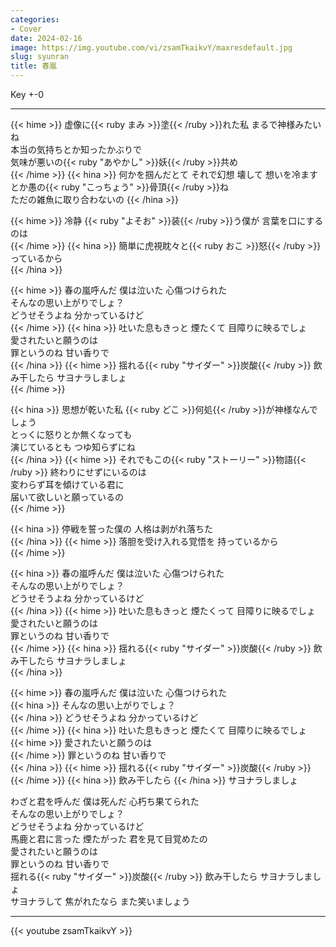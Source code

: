 ```yaml
---
categories:
- Cover
date: 2024-02-16
image: https://img.youtube.com/vi/zsamTkaikvY/maxresdefault.jpg
slug: syunran
title: 春嵐
---
```



Key +-0

---

{{< hime >}}
虚像に{{< ruby まみ >}}塗{{< /ruby >}}れた私 まるで神様みたいね  
本当の気持ちとか知ったかぶりで  
気味が悪いの{{< ruby "あやかし" >}}妖{{< /ruby >}}共め  
{{< /hime >}}
{{< hina >}}
何かを掴んだとて それで幻想 壊して 
想いを冷ますとか愚の{{< ruby "こっちょう" >}}骨頂{{< /ruby >}}ね  
ただの雑魚に取り合わないの 
{{< /hina >}}

{{< hime >}}
冷静 {{< ruby "よそお" >}}装{{< /ruby >}}う僕が 言葉を口にするのは  
{{< /hime >}}
{{< hina >}}
簡単に虎視眈々と{{< ruby おこ >}}怒{{< /ruby >}}っているから  
{{< /hina >}}

{{< hime >}}
春の嵐呼んだ 僕は泣いた 心傷つけられた  
そんなの思い上がりでしょ？  
どうせそうよね 分かっているけど  
{{< /hime >}}
{{< hina >}}
吐いた息もきっと 煙たくて 目障りに映るでしょ  
愛されたいと願うのは  
罪というのね 甘い香りで  
{{< /hina >}}
{{< hime >}}
揺れる{{< ruby "サイダー" >}}炭酸{{< /ruby >}} 飲み干したら サヨナラしましょ  
{{< /hime >}}

{{< hina >}}
思想が乾いた私 {{< ruby どこ >}}何処{{< /ruby >}}が神様なんでしょう  
とっくに怒りとか無くなっても  
演じているとも つゆ知らずにね  
{{< /hina >}}
{{< hime >}}
それでもこの{{< ruby "ストーリー" >}}物語{{< /ruby >}} 終わりにせずにいるのは  
変わらず耳を傾けている君に  
届いて欲しいと願っているの  
{{< /hime >}}

{{< hina >}}
停戦を誓った僕の 人格は剥がれ落ちた  
{{< /hina >}}
{{< hime >}}
落胆を受け入れる覚悟を 持っているから  
{{< /hime >}}

{{< hina >}}
春の嵐呼んだ 僕は泣いた 心傷つけられた  
そんなの思い上がりでしょ？  
どうせそうよね 分かっているけど  
{{< /hina >}}
{{< hime >}}
吐いた息もきっと 煙たくって 目障りに映るでしょ  
愛されたいと願うのは  
罪というのね 甘い香りで  
{{< /hime >}}
{{< hina >}}
揺れる{{< ruby "サイダー" >}}炭酸{{< /ruby >}} 飲み干したら サヨナラしましょ  
{{< /hina >}}

{{< hime >}}
春の嵐呼んだ 僕は泣いた 心傷つけられた  
{{< hina >}}
そんなの思い上がりでしょ？  
{{< /hina >}}
どうせそうよね 分かっているけど  
{{< /hime >}}
{{< hina >}}
吐いた息もきっと 煙たくて 目障りに映るでしょ  
{{< hime >}}
愛されたいと願うのは  
{{< /hime >}}
罪というのね 甘い香りで  
{{< /hina >}}
{{< hime >}}
揺れる{{< ruby "サイダー" >}}炭酸{{< /ruby >}} 
{{< /hime >}}
{{< hina >}}
飲み干したら 
{{< /hina >}}
サヨナラしましょ  

わざと君を呼んだ 僕は死んだ 心朽ち果てられた  
そんなの思い上がりでしょ？  
どうせそうよね 分かっているけど  
馬鹿と君に言った 煙たがった 君を見て目覚めたの  
愛されたいと願うのは  
罪というのね 甘い香りで  
揺れる{{< ruby "サイダー" >}}炭酸{{< /ruby >}} 
飲み干したら 
サヨナラしましょ  
サヨナラして 焦がれたなら また笑いましょう  

---

{{< youtube zsamTkaikvY >}}